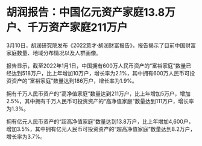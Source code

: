 # 胡润报告：中国亿元资产家庭13.8万户、千万资产家庭211万户

3月10日，胡润研究院发布《2022意才·胡润财富报告》，报告揭示了目前中国财富家庭数量、地域分布情况以及人群画像。

报告显示，截至2022年1月1日，中国拥有600万人民币资产的“富裕家庭”数量已经达到518万户，比上年增加10万户，增长率为2.1%，其中拥有600万人民币可投资资产的“富裕家庭”数量达到186万户，增长率为1.9%。

拥有千万人民币资产的“高净值家庭”数量达到211万户，比上年增加5万户，增加2.5%，其中拥有千万人民币可投资资产的“高净值家庭”数量达到111万户，增长率为1.3%。

拥有亿元人民币资产的“超高净值家庭”数量达到13.8万户，比上年增加4,600户，增加3.5%，其中拥有亿元人民币可投资资产的“超高净值家庭”数量达到8.2万户，增长率为3.7%。

